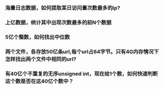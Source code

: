 

### 海量日志数据，如何提取某日访问量次数最多的ip?







### 上亿数据，统计其中出现次数最多的前N个数据





### 5亿个整数，如何找出中位数







### 两个文件，各存放50亿条url,每个url占64字节。只有4G内存情况下怎样找出两个文件中相同的url?







### 有40亿个不重复的无序unsigned int，现在给1个数，如何快速判断这个数是否在这40亿个数中？





